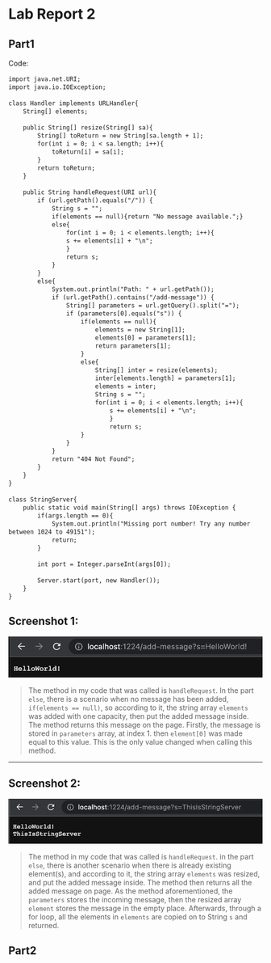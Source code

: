 # Lab Report 2
## Part1
Code:
```
import java.net.URI;
import java.io.IOException;

class Handler implements URLHandler{
    String[] elements;

    public String[] resize(String[] sa){
        String[] toReturn = new String[sa.length + 1];
        for(int i = 0; i < sa.length; i++){
            toReturn[i] = sa[i];
        }
        return toReturn;
    }

    public String handleRequest(URI url){
        if (url.getPath().equals("/")) {
            String s = "";
            if(elements == null){return "No message available.";}
            else{
                for(int i = 0; i < elements.length; i++){
                s += elements[i] + "\n";
                }
                return s;
            }   
        }
        else{
            System.out.println("Path: " + url.getPath());
            if (url.getPath().contains("/add-message")) {
                String[] parameters = url.getQuery().split("=");
                if (parameters[0].equals("s")) {
                    if(elements == null){
                        elements = new String[1];
                        elements[0] = parameters[1];
                        return parameters[1];
                    }
                    else{
                        String[] inter = resize(elements);
                        inter[elements.length] = parameters[1];
                        elements = inter;
                        String s = "";
                        for(int i = 0; i < elements.length; i++){
                            s += elements[i] + "\n";
                            }
                            return s;
                    }    
                }
            }
            return "404 Not Found";
        }
    }
}

class StringServer{
    public static void main(String[] args) throws IOException {
        if(args.length == 0){
            System.out.println("Missing port number! Try any number between 1024 to 49151");
            return;
        }

        int port = Integer.parseInt(args[0]);

        Server.start(port, new Handler());
    }
}
```
Screenshot 1:
---
![Image](https://github.com/HHHHHenry2468/cse15l-lab-reports/blob/main/LabReport3:ScreenShot1.png)
> The method in my code that was called is `handleRequest`. In the part `else`, there is a scenario when no message has been added, `if(elements == null)`, so according to it, the string array `elements` was added with one capacity, then put the added message inside. The method returns this message on the page. Firstly, the message is stored in `parameters` array, at index 1. then `element[0]` was made equal to this value. This is the only value changed when calling this method.
 ***
Screenshot 2:
---
![Image](https://github.com/HHHHHenry2468/cse15l-lab-reports/blob/main/LabReport3:ScreenShot2.png)
> The method in my code that was called is `handleRequest`. in the part `else`, there is another scenario when there is already existing element(s), and according to it, the string array `elements` was resized, and put the added message inside. The method then returns all the added message on page. As the method aforementioned, the `parameters` stores the incoming message, then the resized array `element` stores the message in the empty place. Afterwards, through a for loop, all the elements in `elements` are copied on to String `s` and returned.

## Part2
